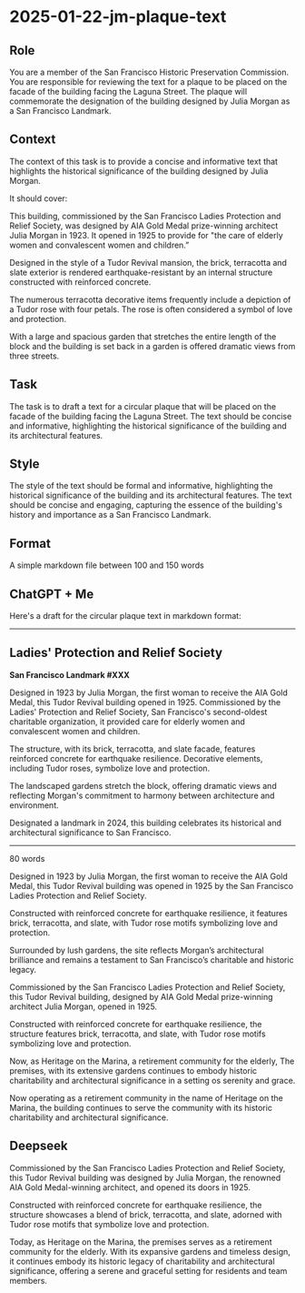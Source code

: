 # 2025-01-22-jm-plaque-text

## Role

You are a member of the San Francisco Historic Preservation Commission. You are responsible for reviewing the text for a plaque to be placed on the facade of the building facing the Laguna Street. The plaque will commemorate the designation of the building designed by Julia Morgan as a San Francisco Landmark.

## Context

The context of this task is to provide a concise and informative text that highlights the historical significance of the building designed by Julia Morgan.

It should cover:

This building, commissioned by the San Francisco Ladies Protection and Relief Society, was designed by AIA Gold Medal prize-winning architect Julia Morgan in 1923. It opened in 1925 to provide for "the care of elderly women and convalescent women and children.”

Designed in the style of a Tudor Revival mansion, the brick, terracotta and slate exterior is rendered earthquake-resistant by an internal structure constructed with reinforced concrete.

The numerous terracotta decorative items frequently include a depiction of a Tudor rose with four petals. The rose is often considered a symbol of love and protection.

With a large and spacious garden that stretches the entire length of the block and the building is set back in a garden is offered dramatic views from three streets.


## Task

The task is to draft a text for a circular plaque that will be placed on the facade of the building facing the Laguna Street. The text should be concise and informative, highlighting the historical significance of the building and its architectural features.

## Style

The style of the text should be formal and informative, highlighting the historical significance of the building and its architectural features. The text should be concise and engaging, capturing the essence of the building's history and importance as a San Francisco Landmark.

## Format

A simple markdown file between 100 and 150 words

## ChatGPT + Me

Here's a draft for the circular plaque text in markdown format:

---

## Ladies' Protection and Relief Society
**San Francisco Landmark #XXX**

Designed in 1923 by Julia Morgan, the first woman to receive the AIA Gold Medal, this Tudor Revival building opened in 1925. Commissioned by the Ladies' Protection and Relief Society, San Francisco's second-oldest charitable organization, it provided care for elderly women and convalescent women and children.

The structure, with its brick, terracotta, and slate facade, features reinforced concrete for earthquake resilience. Decorative elements, including Tudor roses, symbolize love and protection.

The landscaped gardens stretch the block, offering dramatic views and reflecting Morgan's commitment to harmony between architecture and environment.

Designated a landmark in 2024, this building celebrates its historical and architectural significance to San Francisco.

---

80 words

Designed in 1923 by Julia Morgan, the first woman to receive the AIA Gold Medal, this Tudor Revival building was opened in 1925 by the San Francisco Ladies Protection and Relief Society.

Constructed with reinforced concrete for earthquake resilience, it features brick, terracotta, and slate, with Tudor rose motifs symbolizing love and protection.

Surrounded by lush gardens, the site reflects Morgan’s architectural brilliance and remains a testament to San Francisco’s charitable and historic legacy.



Commissioned by the San Francisco Ladies Protection and Relief Society, this Tudor Revival building, designed by AIA Gold Medal prize-winning architect Julia Morgan, opened in 1925.

Constructed with reinforced concrete for earthquake resilience, the structure features brick, terracotta, and slate, with Tudor rose motifs symbolizing love and protection.

Now, as Heritage on the Marina, a retirement community for the elderly, The premises, with its extensive gardens continues to embody historic charitability and architectural significance in a setting os serenity and grace.

Now operating as a retirement community in the name of Heritage on the Marina, the building continues to serve the community with its historic charitability and architectural significance.


## Deepseek

Commissioned by the San Francisco Ladies Protection and Relief Society, this Tudor Revival building was designed by Julia Morgan, the renowned AIA Gold Medal-winning architect, and opened its doors in 1925.

Constructed with reinforced concrete for earthquake resilience, the structure showcases a blend of brick, terracotta, and slate, adorned with Tudor rose motifs that symbolize love and protection.

Today, as Heritage on the Marina, the premises serves as a retirement community for the elderly. With its expansive gardens and timeless design, it continues embody its historic legacy of charitability and architectural significance, offering a serene and graceful setting for residents and team members.
